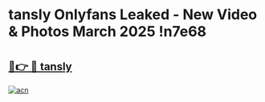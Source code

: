 # tansly Onlyfans Leaked - New Video & Photos March 2025 !n7e68

# <h2><a href="https://ybcwwm.iuczelnia.edu.pl?title=tansly&ref=n7e68">🔗👉 🔴 tansly</a></h2>

[![acn](https://github.com/user-attachments/assets/0f9c940e-d8b0-45ae-aac7-cd30a18b3e1c)](https://ybcwwm.iuczelnia.edu.pl?title=tansly&ref=n7e68)

